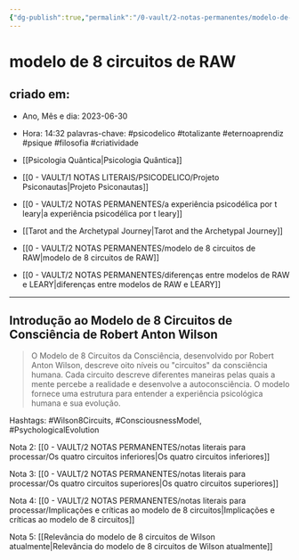 ```yaml
---
{"dg-publish":true,"permalink":"/0-vault/2-notas-permanentes/modelo-de-8-circuitos-de-raw/","tags":["permanente","psicodelico","totalizante","eternoaprendiz","psique","filosofia","criatividade","Wilson8Circuits","ConsciousnessModel","PsychologicalEvolution"],"dgHomeLink":true,"dgShowLocalGraph":true,"dgShowFileTree":true,"dgEnableSearch":true,"noteIcon":""}
---
```


# modelo de 8 circuitos de RAW

## criado em: 
-  Ano, Mês e dia: 2023-06-30
- Hora: 14:32
palavras-chave: #psicodelico #totalizante #eternoaprendiz 
#psique #filosofia #criatividade 

- [[Psicologia Quântica\|Psicologia Quântica]]
- [[0 - VAULT/1 NOTAS LITERAIS/PSICODELICO/Projeto Psiconautas\|Projeto Psiconautas]]
- [[0 - VAULT/2 NOTAS PERMANENTES/a experiência psicodélica por t leary\|a experiência psicodélica por t leary]]
- [[Tarot and the Archetypal Journey\|Tarot and the Archetypal Journey]]
- [[0 - VAULT/2 NOTAS PERMANENTES/modelo de 8 circuitos de RAW\|modelo de 8 circuitos de RAW]]
- [[0 - VAULT/2 NOTAS PERMANENTES/diferenças entre modelos de RAW e LEARY\|diferenças entre modelos de RAW e LEARY]]
---
## Introdução ao Modelo de 8 Circuitos de Consciência de Robert Anton Wilson

> O Modelo de 8 Circuitos da Consciência, desenvolvido por Robert Anton Wilson, descreve oito níveis ou "circuitos" da consciência humana. Cada circuito descreve diferentes maneiras pelas quais a mente percebe a realidade e desenvolve a autoconsciência. O modelo fornece uma estrutura para entender a experiência psicológica humana e sua evolução.

Hashtags: #Wilson8Circuits, #ConsciousnessModel, #PsychologicalEvolution

Nota 2: [[0 - VAULT/2 NOTAS PERMANENTES/notas literais para processar/Os quatro circuitos inferiores\|Os quatro circuitos inferiores]]

Nota 3: [[0 - VAULT/2 NOTAS PERMANENTES/notas literais para processar/Os quatro circuitos superiores\|Os quatro circuitos superiores]]


Nota 4: [[0 - VAULT/2 NOTAS PERMANENTES/notas literais para processar/Implicações e críticas ao modelo de 8 circuitos\|Implicações e críticas ao modelo de 8 circuitos]]


Nota 5: [[Relevância do modelo de 8 circuitos de Wilson atualmente\|Relevância do modelo de 8 circuitos de Wilson atualmente]]

